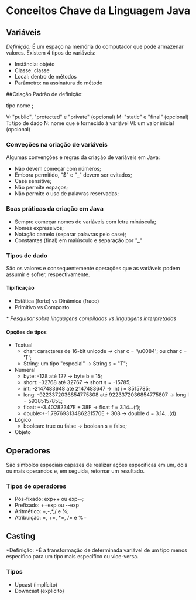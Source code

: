 # Conceitos Chave da Linguagem Java
## Variáveis
*Definição:* É um espaço na memória do computador que pode armazenar valores.
Existem 4 tipos de variáveis:
- Instância: objeto
- Classe: classe
- Local: dentro de métodos
- Parâmetro: na assinatura do método

##Criação
Padrão de definição:
<?visibilidade?>  <?modificador?> tipo nome <?=valor inicial?>;

V: "public", "protected" e "private" (opcional)
M: "static" e "final" (opcional)
T: tipo de dado
N: nome que é fornecido à variável
VI: um valor inicial (opcional)

### Conveções na criação de variáveis
Algumas convenções e regras da criação de variáveis em Java:
- Não devem começar com números;
- Embora permitido, "$" e "_" devem ser evitados;
- Case sensitive;
- Não permite espaços;
- Não permite o uso de palavras reservadas;

### Boas práticas da criação em Java
- Sempre começar nomes de variáveis com letra minúscula;
- Nomes expressivos;
- Notação camelo (separar palavras pelo case);
- Constantes (final) em maiúsculo e separação por "_"

### Tipos de dado
São os valores e consequentemente operações que as variáveis podem assumir e sofrer, respectivamente.
#### Tipificação
- Estática (forte) vs Dinâmica (fraco)
- Primitivo vs Composto

_* Pesquisar sobre linguagens compiladas vs linguagens interpretadas_

#### Opções de tipos
- Textual
  -  char: caracteres de 16-bit unicode -> char c = '\u0084'; ou char c = 'T';
  -  String: um tipo "especial" -> String s = "T";
- Numeral
  -  byte: -128 até 127 -> byte b = 15;
  -   short: -32768 até 32767 -> short s = -15785;
  -  int: -2147483648 até 2147483647 -> int i = 8515785;
  -  long: -9223372036854775808 até 9223372036854775807 -> long l = 5938515785L; 
  -  float: +-3.40282347E + 38F -> float f = 3.14...(f);
  -  double:+-1.79769313486231570E + 308 -> double d = 3.14...(d)
- Lógico 
  -  boolean: true ou false -> boolean s = false;
- Objeto

## Operadores
São símbolos especiais capazes de realizar ações específicas em um, dois ou mais operandos e, em seguida, retornar um resultado.

### Tipos de operadores
- Pós-fixado: exp++ ou exp--;
- Prefixado: ++exp ou --exp
- Aritmético: +,-,*,/ e %;
- Atribuição: =, +=, *=, /= e %=

## Casting
*Definição: *É a transformação de determinada variável de um tipo menos específico para um tipo mais específico ou vice-versa.

### Tipos
- Upcast (implícito)
- Downcast (explícito)